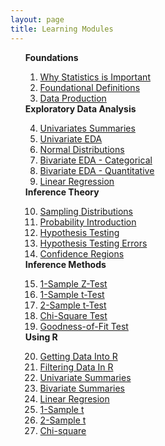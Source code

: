 ```yaml
---
layout: page
title: Learning Modules
---
```


<ul style="list-style-type: none;">
  <li><b>Foundations</b></li>
    <ol type="1" start="1">
      <li><a href="WhyStats.html">Why Statistics is Important</a></li>
      <li><a href="FoundationalDefns.html">Foundational Definitions</a></li>
      <li><a href="DataProduction.html">Data Production</a></li>
    </ol>
  <li><b>Exploratory Data Analysis</b></li>
    <ol type="1" start="4">
      <li><a href="UnivSum.html">Univariates Summaries</a></li>
      <li><a href="UnivEda.html">Univariate EDA</a></li>
      <li><a href="NormalDist.html">Normal Distributions</a></li>
      <li><a href="BEDACat.html">Bivariate EDA - Categorical</a></li>
      <li><a href="BEDAQuant.html">Bivariate EDA - Quantitative</a></li>
      <li><a href="LinearRegression.html">Linear Regression</a></li>
    </ol>
  <li><b>Inference Theory</b></li>
    <ol type="1" start="10">
      <li><a href="SamplingDist.html">Sampling Distributions</a></li>
      <li><a href="Probability.html">Probability Introduction</a></li>
      <li><a href="HypTesting.html">Hypothesis Testing</a></li>
      <li><a href="HypTestingErrs.html">Hypothesis Testing Errors</a></li>
      <li><a href="ConfRegions.html">Confidence Regions</a></li>
    </ol>
  <li><b>Inference Methods</b></li>
    <ol type="1" start="15">
      <li><a href="1SampleZ.html">1-Sample Z-Test</a></li>
      <li><a href="1Samplet.html">1-Sample t-Test</a></li>
      <li><a href="2Samplet.html">2-Sample t-Test</a></li>
      <li><a href="ChiSquare.html">Chi-Square Test</a></li>
      <li><a href="GOFTest.html">Goodness-of-Fit Test</a></li>
    </ol>
  <li><b>Using R</b></li>
    <ol type="1" start="20">
      <li><a href="RData.html">Getting Data Into R</a></li>
      <li><a href="RFilter.html">Filtering Data In R</a></li>
      <li><a href="RUniv.html">Univariate Summaries</a></li>
      <li><a href="RBiv.html">Bivariate Summaries</a></li>
      <li><a href="RRegression.html">Linear Regresion</a></li>
      <li><a href="Rt1.html">1-Sample t</a></li>
      <li><a href="Rt2.html">2-Sample t</a></li>
      <li><a href="RChi.html">Chi-square</a></li>
    </ol>
</ol>
